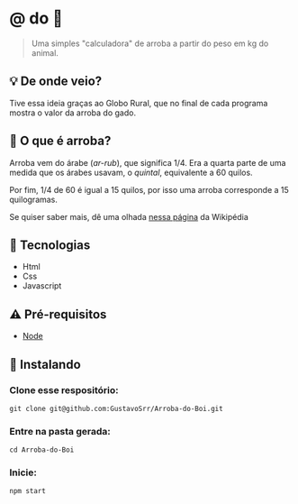 # @ do 🐂

> Uma simples "calculadora" de arroba a partir do peso em kg do animal.

## 💡 De onde veio?

Tive essa ideia graças ao Globo Rural, que no final de cada programa mostra o valor da arroba do gado.

## 🤔 O que é arroba?

Arroba vem do árabe (_ar-rub_), que significa 1/4. Era a quarta parte de uma medida que os árabes usavam, o _quintal_, equivalente a 60 quilos.

Por fim, 1/4 de 60 é igual a 15 quilos, por isso uma arroba corresponde a 15 quilogramas.

Se quiser saber mais, dê uma olhada [nessa página](https://pt.wikipedia.org/wiki/Arroba) da Wikipédia

## 📡 Tecnologias

- Html
- Css
- Javascript

## ⚠ Pré-requisitos

- [Node](https://nodejs.org/pt-br/)

## 🔽 Instalando

### Clone esse respositório:

```
git clone git@github.com:GustavoSrr/Arroba-do-Boi.git
```

### Entre na pasta gerada:

```
cd Arroba-do-Boi
```

### Inicie:

```
npm start
```
